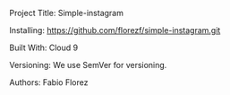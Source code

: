 Project Title: Simple-instagram

Installing: https://github.com/florezf/simple-instagram.git

Built With: Cloud 9

Versioning: We use SemVer for versioning.

Authors: Fabio Florez
